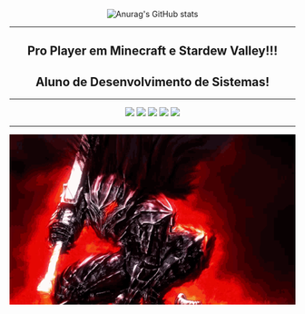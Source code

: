 
<div align="center">
  
![Anurag's GitHub stats](https://github-readme-stats.vercel.app/api?username=Urich&show_icons=true&theme=transparent)
  
<hr>
  <h2>Pro Player em Minecraft e Stardew Valley!!!</h2>
  <h2>Aluno de Desenvolvimento de Sistemas!</h2>
<div/>
  
<hr>
  
<div align="center">
  <img height="100px" src="https://cdn.jsdelivr.net/gh/devicons/devicon/icons/canva/canva-original.svg" /> <img height="100px" src="https://cdn.jsdelivr.net/gh/devicons/devicon/icons/android/android-original.svg" /> <img height="100px" src="https://cdn.jsdelivr.net/gh/devicons/devicon/icons/visualstudio/visualstudio-plain.svg" /> <img height="100px"  src="https://cdn.jsdelivr.net/gh/devicons/devicon/icons/html5/html5-original.svg" /> <img height="100px" src="https://cdn.jsdelivr.net/gh/devicons/devicon/icons/css3/css3-original.svg" />
<div/>
<hr>
<div align="center">
  <img height="300px" src="guts-berserk.gif"/>
<div/>
